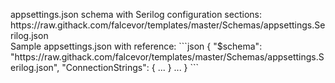 <p>
appsettings.json schema with Serilog configuration sections:<br>
https://raw.githack.com/falcevor/templates/master/Schemas/appsettings.Serilog.json<br>
Sample appsettings.json with reference:
  ```json
{
  "$schema": "https://raw.githack.com/falcevor/templates/master/Schemas/appsettings.Serilog.json",
  "ConnectionStrings": { ... }
  ...
}
```

</p>
